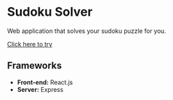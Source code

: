 # Sudoku Solver
Web application that solves your sudoku puzzle for you.


[Click here to try](https://solve-my-sudoku.herokuapp.com/)


## Frameworks
* **Front-end:** React.js
* **Server:** Express

